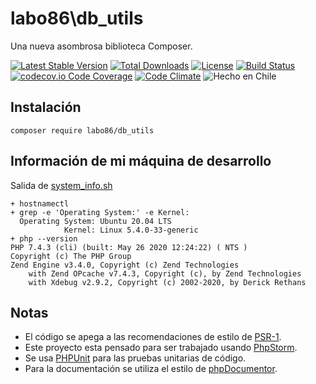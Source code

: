 labo86\db_utils
========
Una nueva asombrosa biblioteca Composer.

[![Latest Stable Version](https://poser.pugx.org/labo86/db_utils/v/stable)](https://packagist.org/packages/labo86/db_utils)
[![Total Downloads](https://poser.pugx.org/labo86/db_utils/downloads)](https://packagist.org/packages/labo86/db_utils)
[![License](https://poser.pugx.org/labo86/db_utils/license)](https://github.com/labo86/db_utils/blob/master/LICENSE)
[![Build Status](https://travis-ci.org/labo86/db_utils.svg?branch=master)](https://travis-ci.org/labo86/db_utils)
[![codecov.io Code Coverage](https://codecov.io/gh/labo86/db_utils/branch/master/graph/badge.svg)](https://codecov.io/github/labo86/db_utils?branch=master)
[![Code Climate](https://codeclimate.com/github/labo86/db_utils/badges/gpa.svg)](https://codeclimate.com/github/labo86/db_utils)
![Hecho en Chile](https://img.shields.io/badge/country-Chile-red)




## Instalación
```
composer require labo86/db_utils
```

## Información de mi máquina de desarrollo
Salida de [system_info.sh](https://github.com/labo86/db_utils/blob/master/scripts/system_info.sh)
```
+ hostnamectl
+ grep -e 'Operating System:' -e Kernel:
  Operating System: Ubuntu 20.04 LTS
            Kernel: Linux 5.4.0-33-generic
+ php --version
PHP 7.4.3 (cli) (built: May 26 2020 12:24:22) ( NTS )
Copyright (c) The PHP Group
Zend Engine v3.4.0, Copyright (c) Zend Technologies
    with Zend OPcache v7.4.3, Copyright (c), by Zend Technologies
    with Xdebug v2.9.2, Copyright (c) 2002-2020, by Derick Rethans
```

## Notas
  - El código se apega a las recomendaciones de estilo de [PSR-1](https://github.com/php-fig/fig-standards/blob/master/accepted/PSR-1-basic-coding-standard.md).
  - Este proyecto esta pensado para ser trabajado usando [PhpStorm](https://www.jetbrains.com/phpstorm).
  - Se usa [PHPUnit](https://phpunit.de/) para las pruebas unitarias de código.
  - Para la documentación se utiliza el estilo de [phpDocumentor](http://docs.phpdoc.org/references/phpdoc/basic-syntax.html). 

